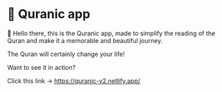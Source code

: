 # 📗 Quranic app

👋 Hello there, this is the Quranic app, made to simplify the reading of the Quran and make it a memorable and beautiful journey.

The Quran will certainly change your life!

Want to see it in action?

Click this link -> https://quranic-v2.netlify.app/
